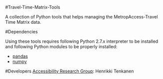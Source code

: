 #Travel-Time-Matrix-Tools

A collection of Python tools that helps managing the MetropAccess-Travel Time Matrix data.

#Dependencies

Using these tools requires following Python 2.7.x interpreter to be installed and following Python modules to be properly installed:

- [pandas](http://www.lfd.uci.edu/~gohlke/pythonlibs/#pandas)
- [numpy](http://www.lfd.uci.edu/~gohlke/pythonlibs/#numpy)

#Developers
[Accessibility Research Group](http://blogs.helsinki.fi/accessibility/): Henrikki Tenkanen


